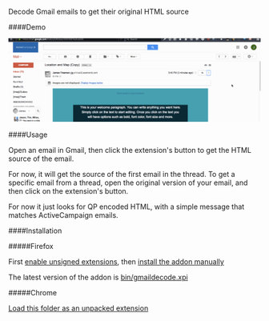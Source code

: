 Decode Gmail emails to get their original HTML source

####Demo

![Demo](demo.gif)

####Usage

Open an email in Gmail, then click the extension's button to get the HTML source of the email.

For now, it will get the source of the first email in the thread. To get a specific email from a thread, open the original version of your email, and then click on the extension's button.

For now it just looks for QP encoded HTML, with a simple message that matches ActiveCampaign emails.

####Installation

#####Firefox

First [enable unsigned extensions](http://www.thewindowsclub.com/allow-unsigned-extensions-installed-firefox), then [install the addon manually](https://www.accessfirefox.org/Install_Addon_Manually.php)

The latest version of the addon is [bin/gmaildecode.xpi](https://github.com/jammaloo/decode-gmail/raw/master/bin/gmaildecode.xpi)

#####Chrome

[Load this folder as an unpacked extension](https://developer.chrome.com/extensions/getstarted#unpacked)